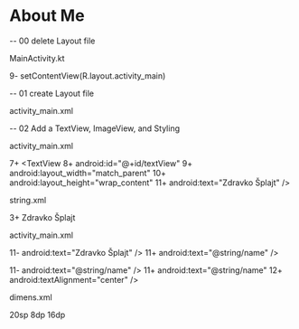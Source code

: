 # About Me

-- 00 delete Layout file

MainActivity.kt

9-        setContentView(R.layout.activity_main)

-- 01 create Layout file

activity_main.xml

<?xml version="1.0" encoding="utf-8"?>
<LinearLayout
    xmlns:android="http://schemas.android.com/apk/res/android"
    android:orientation="vertical" android:layout_width="match_parent"
    android:layout_height="match_parent">

</LinearLayout>

-- 02 Add a TextView, ImageView, and Styling

activity_main.xml

7+    <TextView
8+        android:id="@+id/textView"
9+        android:layout_width="match_parent"
10+        android:layout_height="wrap_content"
11+        android:text="Zdravko Šplajt" />


string.xml

3+    <string name="name">Zdravko Šplajt</string>


activity_main.xml

11-        android:text="Zdravko Šplajt" />
11+        android:text="@string/name" />

11-        android:text="@string/name" />
11+        android:text="@string/name"
12+        android:textAlignment="center" />

dimens.xml

<?xml version="1.0" encoding="utf-8"?>
<resources>
    <dimen name="text_size">20sp</dimen>
    <dimen name="small_padding">8dp</dimen>
    <dimen name="layout_margin">16dp</dimen>
</resources>